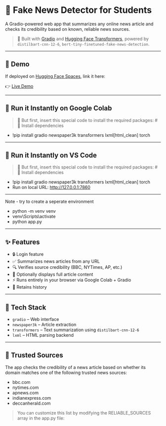 # 📰 Fake News Detector for Students

A Gradio-powered web app that summarizes any online news article and checks its credibility based on known, reliable news sources.

> 🔗 Built with [Gradio](https://www.gradio.app/) and [Hugging Face Transformers](https://huggingface.co/transformers/), powered by `distilbart-cnn-12-6`, `bert-tiny-finetuned-fake-news-detection`.

---

## 🚀 Demo

If deployed on [Hugging Face Spaces](https://huggingface.co/spaces), link it here:

👉 [Live Demo](https://huggingface.co/spaces/Rodu17/fake-news_detector)

---

## 🚀 Run it Instantly on Google Colab

> 📌 But first, insert this special code to install the required packages: # 🚀 Install dependencies
- !pip install gradio newspaper3k transformers lxml[html_clean] torch 

---

## 🚀 Run it Instantly on VS Code

> 📌 But first, insert this special code to install the required packages: # 🚀 Install dependencies
- !pip install gradio newspaper3k transformers lxml[html_clean] torch
- Run on local URL:  http://127.0.0.1:7860

---

Note - try to create a seperate environment
- python -m venv venv
- venv\Scripts\activate
- python app.py

---

## ✨ Features

- 🔒 Login feature
- ✅ Summarizes news articles from any URL
- 🔍 Verifies source credibility (BBC, NYTimes, AP, etc.)
- 📄 Optionally displays full article content
- ⚡ Runs entirely in your browser via Google Colab + Gradio
- 📄 Retains history

---

## 🧰 Tech Stack

- `gradio` – Web interface
- `newspaper3k` – Article extraction
- `transformers` – Text summarization using `distilbart-cnn-12-6`
- `lxml` – HTML parsing backend

---

## 🔗 Trusted Sources

The app checks the credibility of a news article based on whether its domain matches one of the following trusted news sources:

- bbc.com
- nytimes.com
- apnews.com
- indianexpress.com
- deccanherald.com

> You can customize this list by modifying the RELIABLE_SOURCES array in the app.py file:

